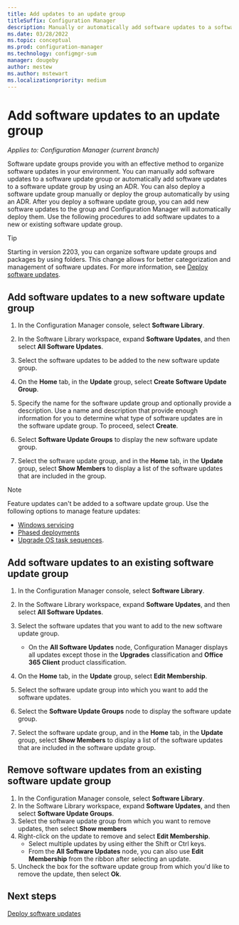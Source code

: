 ```yaml
---
title: Add updates to an update group
titleSuffix: Configuration Manager
description: Manually or automatically add software updates to a software update group in your environment.
ms.date: 03/28/2022
ms.topic: conceptual
ms.prod: configuration-manager
ms.technology: configmgr-sum
manager: dougeby
author: mestew
ms.author: mstewart
ms.localizationpriority: medium
---
```


# Add software updates to an update group  

*Applies to: Configuration Manager (current branch)*

 Software update groups provide you with an effective method to organize software updates in your environment. You can manually add software updates to a software update group or automatically add software updates to a software update group by using an ADR. You can also deploy a software update group manually or deploy the group automatically by using an ADR. After you deploy a software update group, you can add new software updates to the group and Configuration Manager will automatically deploy them. Use the following procedures to add software updates to a new or existing software update group.  

> [!TIP]
> Starting in version 2203, you can organize software update groups and packages by using folders. This change allows for better categorization and management of software updates. For more information, see [Deploy software updates](deploy-software-updates.md#bkmk_folder).<!-- 3601129 -->

## Add software updates to a new software update group  

1. In the Configuration Manager console, select **Software Library**.  

1. In the Software Library workspace, expand **Software Updates**, and then select **All Software Updates**.  

1. Select the software updates to be added to the new software update group.  

1. On the **Home** tab, in the **Update** group, select **Create Software Update Group**.  

1. Specify the name for the software update group and optionally provide a description. Use a name and description that provide enough information for you to determine what type of software updates are in the software update group. To proceed, select **Create**.  

1. Select **Software Update Groups** to display the new software update group.  

1. Select the software update group, and in the **Home** tab, in the **Update** group, select **Show Members** to display a list of the software updates that are included in the group.  

> [!Note]
> Feature updates can't be added to a software update group.<!--10507437--> Use the following options to manage feature updates:
> - [Windows servicing](../../osd/deploy-use/manage-windows-as-a-service.md)
> - [Phased deployments](../../osd/deploy-use/create-phased-deployment-for-task-sequence.md)
> - [Upgrade OS task sequences](../../osd/deploy-use/create-a-task-sequence-to-upgrade-an-operating-system.md).

## Add software updates to an existing software update group  

1. In the Configuration Manager console, select **Software Library**.  

1. In the Software Library workspace, expand **Software Updates**, and then select **All Software Updates**.  

1. Select the software updates that you want to add to the new software update group.  
    - On the **All Software Updates** node, Configuration Manager displays all updates except those in the **Upgrades** classification and **Office 365 Client** product classification.  

1. On the **Home** tab, in the **Update** group, select **Edit Membership**.  

1. Select the software update group into which you want to add the software updates.  

1. Select the **Software Update Groups** node to display the software update group.  

1. Select the software update group, and in the **Home** tab, in the **Update** group, select **Show Members** to display a list of the software updates that are included in the software update group.  

## Remove software updates from an existing software update group

1. In the Configuration Manager console, select **Software Library**.
1. In the Software Library workspace, expand **Software Updates**, and then select **Software Update Groups**.
1. Select the software update group from which you want to remove updates, then select **Show members**
1. Right-click on the update to remove and select **Edit Membership**.
   - Select multiple updates by using either the Shift or Ctrl keys.
   - From the **All Software Updates** node, you can also use **Edit Membership** from the ribbon after selecting an update.
1. Uncheck the box for the software update group from which you'd like to remove the update, then select **Ok**.  

## Next steps

[Deploy software updates](deploy-software-updates.md)
